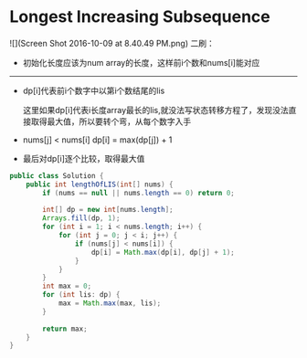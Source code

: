 # Longest Increasing Subsequence

![](Screen Shot 2016-10-09 at 8.40.49 PM.png)
二刷：
* 初始化长度应该为num array的长度，这样前i个数和nums[i]能对应

---
* dp[i]代表前i个数字中以第i个数结尾的lis

  这里如果dp[i]代表i长度array最长的lis,就没法写状态转移方程了，发现没法直接取得最大值，所以要转个弯，从每个数字入手
* nums[j] < nums[i] dp[i] = max(dp[j]) + 1
* 最后对dp[i]逐个比较，取得最大值
    
```java
public class Solution {
    public int lengthOfLIS(int[] nums) {
        if (nums == null || nums.length == 0) return 0;
        
        int[] dp = new int[nums.length];
        Arrays.fill(dp, 1);
        for (int i = 1; i < nums.length; i++) {
            for (int j = 0; j < i; j++) {
                if (nums[j] < nums[i]) {
                    dp[i] = Math.max(dp[i], dp[j] + 1);
                }
            }
        }
        int max = 0;
        for (int lis: dp) {
            max = Math.max(max, lis);
        }
        
        return max;
    }
}
```